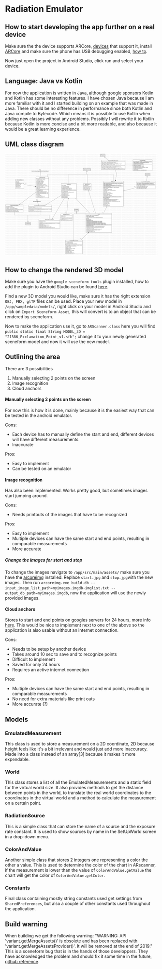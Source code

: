 Radiation Emulator
========
## How to start developing the app further on a real device 
Make sure the the device supports ARCore, [devices](https://developers.google.com/ar/discover/#supported_devices) that support it, install [ARCore](https://play.google.com/store/apps/details?id=com.google.ar.core&hl=en) and make sure the phone has USB debugging enabled, [how to](https://www.embarcadero.com/starthere/xe5/mobdevsetup/android/en/enabling_usb_debugging_on_an_android_device.html).

Now just open the project in Android Studio, click run and select your device.

## Language: Java vs Kotlin

For now the application is written in Java, although google sponsors Kotlin and Kotlin has some interesting features. I have chosen Java because I am more familiar with it and I started building on an example that was made in Java. There should be no difference in performance since both Kotlin and Java compile to Bytecode. Which means it is possible to use Kotlin when adding new classes without any problems. Possibly I will rewrite it to Kotlin because Kotlin is more concise and a bit more readable, and also because it would be a great learning experience.

## UML class diagram
![UML diagram](RadiationEmulator.jpg)

## How to change the rendered 3D model
Make sure you have the `google sceneform tools` plugin installed, how to add the plugin to Android Studio can be found [here](https://developers.google.com/ar/develop/java/sceneform/#import-sceneform-plugin).

Find a new 3D model you would like, make sure it has the right extension `OBJ, FBX, glTF` files can be used. Place your new model in `/app/sampledata/models/`, right click on your model in Android Studio and click on `Import Sceneform Asset`, this will convert is to an object that can be rendered by sceneform.

Now to make the application use it, go to `ARScanner.class` here you will find ` public static final String MODEL_3D = "21386_Exclamation_Point_v1.sfb";` change it to your newly generated sceneform model and now it will use the new model.

## Outlining the area

There are 3 possibilities
1. Manually selecting 2 points on the screen
2. Image recognition
3. Cloud anchors

#### Manually selecting 2 points on the screen
For now this is how it is done, mainly because it is the easiest way that can be tested in the android emulator.

Cons:
* Each device has to manually define the start and end, different devices will have different measurements
* Inaccurate  

Pros:
* Easy to implement
* Can be tested on an emulator

#### Image recognition
Has also been implemented. Works pretty good, but sometimes images start jumping around.

Cons:
* Needs printouts of the images that have to be recognized

Pros:
* Easy to implement
* Multiple devices can have the same start and end points, resulting in comparable measurements
* More accurate

##### Change the images for start and stop

To change the images navigate to `/app/src/main/assets/` make sure you have the [arcoreimg](https://github.com/google-ar/arcore-android-sdk/tree/master/tools/arcoreimg/windows) installed. Replace `start.jpg` and `stop.jpg`with the new images. Then run `arcoreimg.exe build-db --input_image_list_path=myimages.imgdb-imglist.txt --output_db_path=myimages.imgdb`, now the application will use the newly provided images.

#### Cloud anchors
Stores to start and end points on googles servers for 24 hours, more info [here](https://developers.google.com/ar/develop/java/cloud-anchors/overview-android). This would be nice to implement next to one of the above so the application is also usable without an internet connection.

Cons:
* Needs to be setup by another device
* Takes around 10 sec to save and to recognize points
* Difficult to implement
* Saved for only 24 hours
* Requires an active internet connection

Pros:
* Multiple devices can have the same start and end points, resulting in comparable measurements
* No need for extra materials like print outs
* More accurate (?)

## Models

### EmulatedMeasurement

This class is used to store a measurement on a 2D coordinate, 2D because height feels like it's a bit irrelevant and would just add more inaccuracy. Made into a class instead of an array[3] because it makes it more expendable.

### World

This class stores a list of all the EmulatedMeasurements and a static field for the virtual world size. It also provides methods to get the distance between points in the world, to translate the real world coordinates to the coordinates in the virtual world and a method to calculate the measurement on a certain point.

### RadiationSource

This is a simple class that can store the name of a source and the exposure rate constant. It is used to show sources by name in the SetUpWorld screen in a drop-down menu.

### ColorAndValue

Another simple class that stores 2 integers one representing a color the other a value. This is used to determine the color of the chart in ARscanner, if the measurement is lower than the value of `ColorAndValue.getValue` the chart will get the color of `ColorAndValue.getColor`.

### Constants

Final class containing mostly string constants used get settings from `SharedPreferences`, but also a couple of other constants used throughout the application.

## Build warning

When building we get the following warning: "WARNING: API 'variant.getMergeAssets()' is obsolete and has been replaced with 'variant.getMergeAssetsProvider()'. It will be removed at the end of 2019." This is a sceneform bug that is in the hands of those developpers. They have acknowledged the problem and should fix it some time in the future, [github reference](https://github.com/google-ar/sceneform-android-sdk/issues/513).

